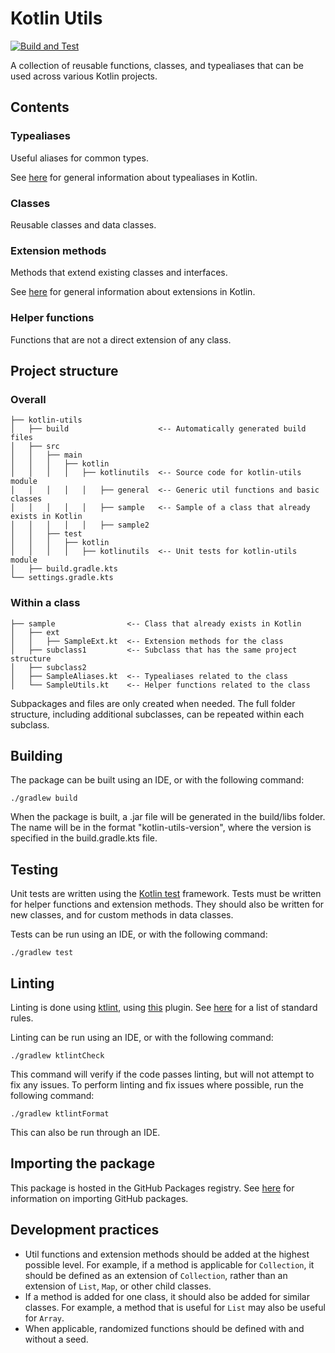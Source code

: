 # Kotlin Utils

[![Build and Test](https://github.com/lbressler13/kotlin-utils/actions/workflows/main_checks.yml/badge.svg?branch=main)](https://github.com/lbressler13/kotlin-utils/actions/workflows/main_checks.yml)

A collection of reusable functions, classes, and typealiases that can be used across various Kotlin projects.

## Contents

### Typealiases

Useful aliases for common types.

See [here](https://kotlinlang.org/docs/type-aliases.html) for general information about typealiases in Kotlin.

### Classes

Reusable classes and data classes.

### Extension methods

Methods that extend existing classes and interfaces.

See [here](https://kotlinlang.org/docs/extensions.html) for general information about extensions in Kotlin.

### Helper functions

Functions that are not a direct extension of any class.

## Project structure

### Overall

```project
├── kotlin-utils
│   ├── build                    <-- Automatically generated build files
│   ├── src
│   │   ├── main
│   │   │   ├── kotlin
│   │   │   │   ├── kotlinutils  <-- Source code for kotlin-utils module
│   │   │   │   │   ├── general  <-- Generic util functions and basic classes
│   │   │   │   │   ├── sample   <-- Sample of a class that already exists in Kotlin
│   │   │   │   │   ├── sample2               
│   │   ├── test
│   │   │   ├── kotlin
│   │   │   │   ├── kotlinutils  <-- Unit tests for kotlin-utils module
│   ├── build.gradle.kts
└── settings.gradle.kts
```

### Within a class

```project
├── sample                <-- Class that already exists in Kotlin
│   ├── ext
│   │   ├── SampleExt.kt  <-- Extension methods for the class
│   ├── subclass1         <-- Subclass that has the same project structure
│   ├── subclass2         
│   ├── SampleAliases.kt  <-- Typealiases related to the class
│   └── SampleUtils.kt    <-- Helper functions related to the class
```

Subpackages and files are only created when needed.
The full folder structure, including additional subclasses, can be repeated within each subclass.

## Building

The package can be built using an IDE, or with the following command:

```shell
./gradlew build
```

When the package is built, a .jar file will be generated in the build/libs folder.
The name will be in the format "kotlin-utils-version", where the version is specified in the build.gradle.kts file.

## Testing

Unit tests are written using the [Kotlin test](https://kotlinlang.org/api/latest/kotlin.test/) framework.
Tests must be written for helper functions and extension methods.
They should also be written for new classes, and for custom methods in data classes.

Tests can be run using an IDE, or with the following command:

```shell
./gradlew test
```

## Linting

Linting is done using [ktlint](https://ktlint.github.io/), using [this](https://github.com/jlleitschuh/ktlint-gradle) plugin.
See [here](https://github.com/pinterest/ktlint#standard-rules) for a list of standard rules.

Linting can be run using an IDE, or with the following command:
```shell
./gradlew ktlintCheck
```

This command will verify if the code passes linting, but will not attempt to fix any issues.
To perform linting and fix issues where possible, run the following command:

```shell
./gradlew ktlintFormat
```

This can also be run through an IDE.

## Importing the package

This package is hosted in the GitHub Packages registry.
See [here](https://docs.github.com/en/packages/working-with-a-github-packages-registry/working-with-the-gradle-registry#using-a-published-package) for information on importing GitHub packages.

## Development practices

- Util functions and extension methods should be added at the highest possible level.
For example, if a method is applicable for `Collection`, it should be defined as an extension of `Collection`, rather than an extension of `List`, `Map`, or other child classes.
- If a method is added for one class, it should also be added for similar classes. For example, a method that is useful for `List` may also be useful for `Array`.
- When applicable, randomized functions should be defined with and without a seed.
